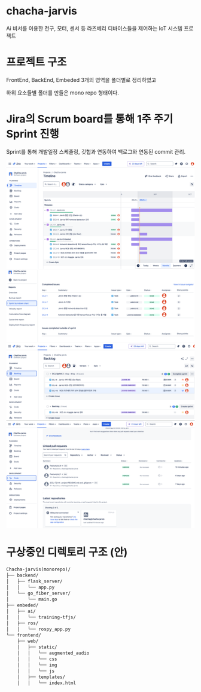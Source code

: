# chacha-jarvis
Ai 비서를 이용한 전구, 모터, 센서 등 라즈베리 디바이스들을 제어하는 IoT 시스템 프로젝트

# 프로젝트 구조

FrontEnd, BackEnd, Embeded 3개의 영역을 폴더별로 정리하였고

하위 요소들별 폴더를 만들은 mono repo 형태이다.

# Jira의 Scrum board를 통해 1주 주기 Sprint 진행

Sprint를 통해 개발일정 스케줄링, 깃헙과 연동하여 백로그와 연동된 commit 관리.

![alt text](./img/sprint_timeline.png)
![alt text](./img/sprint_report.png)
![alt text](./img/sprint_backlog.png)
![alt text](./img/sprint_code.png)

# 구상중인 디렉토리 구조 (안)
```
Chacha-jarvis(monorepo)/
├── backend/
│   ├── flask_server/
│   │   └── app.py
│   └── go_fiber_server/
│       └── main.go
├── embeded/
│   ├── ai/
│   │   └── training-tfjs/
│   ├── ros/
│   │   └── rospy_app.py
└── frontend/
    ├── web/
    │   ├── static/
    │   │   └── augmented_audio
    │   │   └── css
    │   │   └── img
    │   │   └── js
    │   ├── templates/
    │   │   └── index.html

```